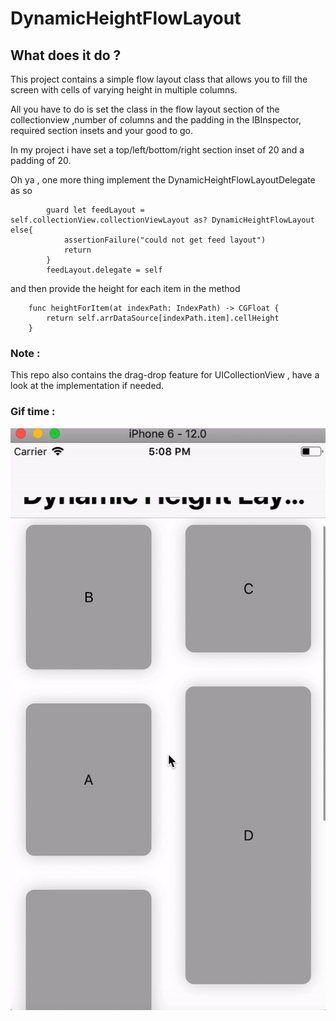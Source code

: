 # DynamicHeightFlowLayout


## What does it do ?
This project contains a simple flow layout class that allows you to fill the screen with cells of varying height in multiple
columns.

All you have to do is set the class in the flow layout section of the collectionview ,number of columns and the padding
in the IBInspector, required section insets and your good to go.

In my project i have set a top/left/bottom/right section inset of 20 and a padding of 20.

Oh ya , one more thing implement the DynamicHeightFlowLayoutDelegate as so

```
        guard let feedLayout = self.collectionView.collectionViewLayout as? DynamicHeightFlowLayout else{
            assertionFailure("could not get feed layout")
            return
        }
        feedLayout.delegate = self
```

and then provide the height for each item in the method

```
    func heightForItem(at indexPath: IndexPath) -> CGFloat {
        return self.arrDataSource[indexPath.item].cellHeight
    }
``` 
### Note :
This repo also contains the drag-drop feature for UICollectionView , have a look at the implementation if needed.

### Gif time :

![alt text](https://github.com/iThink32/DynamicHeightFlowLayout/blob/master/DynamicHeightFlowLayout.gif)


